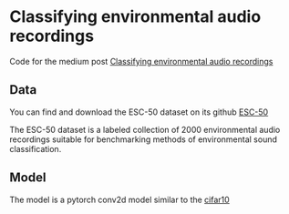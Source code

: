 # Classifying environmental audio recordings

Code for the medium post [Classifying environmental audio recordings](https://medium.com/@david.morcuende.c/classifying-environmental-audio-recordings-9500a2112234)

## Data

You can find and download the ESC-50 dataset on its github [ESC-50](https://github.com/karolpiczak/ESC-50)

The ESC-50 dataset is a labeled collection of 2000 environmental audio recordings suitable for benchmarking methods of environmental sound classification.

## Model

The model is a pytorch conv2d model similar to the [cifar10](https://www.cs.toronto.edu/~kriz/cifar.html)

